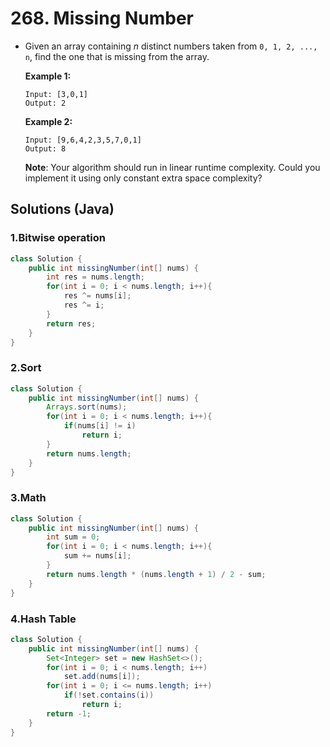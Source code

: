# 268. Missing Number

- Given an array containing *n* distinct numbers taken from `0, 1, 2, ..., n`, find the one that is missing from the array.

  **Example 1:**

  ```
  Input: [3,0,1]
  Output: 2
  ```

  **Example 2:**

  ```
  Input: [9,6,4,2,3,5,7,0,1]
  Output: 8
  ```

  **Note**:
  Your algorithm should run in linear runtime complexity. Could you implement it using only constant extra space complexity?



## Solutions (Java)

### 1.Bitwise operation

```Java
class Solution {
    public int missingNumber(int[] nums) {
        int res = nums.length;
        for(int i = 0; i < nums.length; i++){
            res ^= nums[i];
            res ^= i;
        }
        return res;
    }
}
```

### 2.Sort

```java
class Solution {
    public int missingNumber(int[] nums) {
        Arrays.sort(nums);
        for(int i = 0; i < nums.length; i++){
            if(nums[i] != i)
                return i;
        }
        return nums.length;
    }
}
```

### 3.Math

```java
class Solution {
    public int missingNumber(int[] nums) {
        int sum = 0;
        for(int i = 0; i < nums.length; i++){
            sum += nums[i];
        }
        return nums.length * (nums.length + 1) / 2 - sum;
    }
}
```

### 4.Hash Table

```java
class Solution {
    public int missingNumber(int[] nums) {
        Set<Integer> set = new HashSet<>();
        for(int i = 0; i < nums.length; i++) 
            set.add(nums[i]);   
        for(int i = 0; i <= nums.length; i++)
            if(!set.contains(i)) 
                return i;
        return -1;
    }
}
```
